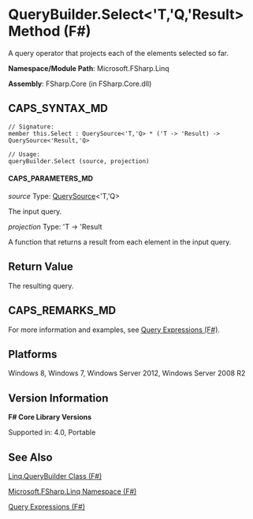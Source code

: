 # QueryBuilder.Select<'T,'Q,'Result> Method (F#)

A query operator that projects each of the elements selected so far.

**Namespace/Module Path**: Microsoft.FSharp.Linq

**Assembly**: FSharp.Core (in FSharp.Core.dll)


## CAPS_SYNTAX_MD

```
// Signature:
member this.Select : QuerySource<'T,'Q> * ('T -> 'Result) -> QuerySource<'Result,'Q>

// Usage:
queryBuilder.Select (source, projection)
```

#### CAPS_PARAMETERS_MD
*source*
Type: [QuerySource](http://msdn.microsoft.com/en-us/library/873589c1-c5dc-47d9-8abf-fee7258dfb00)&lt;'T,'Q&gt;


The input query.


*projection*
Type: 'T -&gt; 'Result


A function that returns a result from each element in the input query.




## Return Value
The resulting query.


## CAPS_REMARKS_MD
For more information and examples, see [Query Expressions (F#)](http://msdn.microsoft.com/en-us/library/ff72235c-3ad8-4215-8679-2754484823db).


## Platforms
Windows 8, Windows 7, Windows Server 2012, Windows Server 2008 R2


## Version Information
**F# Core Library Versions**

Supported in: 4.0, Portable




## See Also
[Linq.QueryBuilder Class &#40;F&#35;&#41;](Linq.QueryBuilder+Class+%28F%23%29.md)

[Microsoft.FSharp.Linq Namespace &#40;F&#35;&#41;](Microsoft.FSharp.Linq+Namespace+%28F%23%29.md)

[Query Expressions (F#)](http://msdn.microsoft.com/en-us/library/ff72235c-3ad8-4215-8679-2754484823db)


